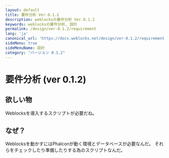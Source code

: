 ```yaml
---
layout: default
title: 要件分析 Ver.0.1.2
description: weblocksの要件分析 Ver.0.1.2
keywords: weblocksの要件分析, 設計
permalink: /design/ver-0.1.2/requirement
lang: 'ja'
canonical_url: 'https://docs.weblocks.net/design/ver-0.1.2/requirement'
sideMenu: true
sideMenuName: 設計
category: "バージョン 0.1.2"
---
```

<div class="container-fluid">
  <div class="row">
    <div class="col">
      <h1>要件分析 (ver 0.1.2)</h1>
    </div>
  </div>
  <div class="row">
    <div class="col-12">
      <h2>欲しい物</h2>
      <p>
        Weblocksを導入するスクリプトが必要だね。
      </p>
      <h2>なぜ？</h2>
      <p>
        Weblocksを動かすにはPhalconが動く環境とデータベースが必要なんだ。
        それらをチェックしたり準備したりする為のスクリプトなんだ。
      </p>
    </div>
  </div>
</div>

